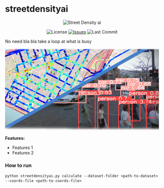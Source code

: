 # streetdensityai

<p align="center">
<img alt="Street Density ai" src="assets/logo-with-text.svg" width="300">
</p>

<p align="center">
  <img src="https://img.shields.io/github/lironbdolah/streetdensityai" alt="License">
  <a href="https://github.com/aporia-ai/streetdensityai/issues"><img src="https://img.shields.io/github/issues/lironbdolah/streetdensityai" alt="Issues"></a>
  <img src="https://img.shields.io/github/last-commit/lironbdolah/streetdensityai" alt="Last Commit">

</p>

No need bla bla take a loop at what is busy

<p align="center">
  <img src="assets/streetdensityai.png" />
</p>

**Features:**
- Features 1
- Features 2

### How to run

```shell
python streetdensityai.py calculate --dataset-folder <path-to-dataset> --coords-file <path-to-coords-file>
```
